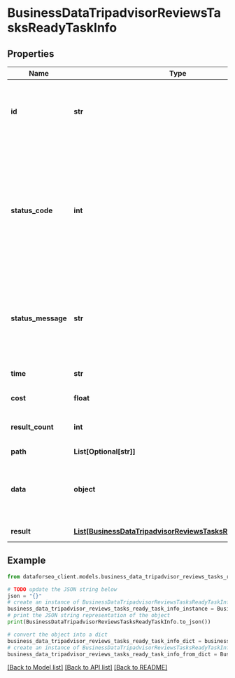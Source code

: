 # BusinessDataTripadvisorReviewsTasksReadyTaskInfo


## Properties

Name | Type | Description | Notes
------------ | ------------- | ------------- | -------------
**id** | **str** | task identifier unique task identifier in our system in the UUID format | [optional] 
**status_code** | **int** | status code of the task generated by DataForSEO, can be within the following range: 10000-60000 you can find the full list of the response codes here | [optional] 
**status_message** | **str** | informational message of the task you can find the full list of general informational messages here | [optional] 
**time** | **str** | execution time, seconds | [optional] 
**cost** | **float** | total tasks cost, USD | [optional] 
**result_count** | **int** | number of elements in the result array | [optional] 
**path** | **List[Optional[str]]** | URL path | [optional] 
**data** | **object** | contains the same parameters that you specified in the POST request | [optional] 
**result** | [**List[BusinessDataTripadvisorReviewsTasksReadyResultInfo]**](BusinessDataTripadvisorReviewsTasksReadyResultInfo.md) | array of results | [optional] 

## Example

```python
from dataforseo_client.models.business_data_tripadvisor_reviews_tasks_ready_task_info import BusinessDataTripadvisorReviewsTasksReadyTaskInfo

# TODO update the JSON string below
json = "{}"
# create an instance of BusinessDataTripadvisorReviewsTasksReadyTaskInfo from a JSON string
business_data_tripadvisor_reviews_tasks_ready_task_info_instance = BusinessDataTripadvisorReviewsTasksReadyTaskInfo.from_json(json)
# print the JSON string representation of the object
print(BusinessDataTripadvisorReviewsTasksReadyTaskInfo.to_json())

# convert the object into a dict
business_data_tripadvisor_reviews_tasks_ready_task_info_dict = business_data_tripadvisor_reviews_tasks_ready_task_info_instance.to_dict()
# create an instance of BusinessDataTripadvisorReviewsTasksReadyTaskInfo from a dict
business_data_tripadvisor_reviews_tasks_ready_task_info_from_dict = BusinessDataTripadvisorReviewsTasksReadyTaskInfo.from_dict(business_data_tripadvisor_reviews_tasks_ready_task_info_dict)
```
[[Back to Model list]](../README.md#documentation-for-models) [[Back to API list]](../README.md#documentation-for-api-endpoints) [[Back to README]](../README.md)


